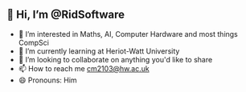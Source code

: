 **👋 Hi, I’m @RidSoftware**
--
- 👀 I’m interested in Maths, AI, Computer Hardware and most things CompSci
- 🌱 I’m currently learning at Heriot-Watt University
- 💞️ I’m looking to collaborate on anything you'd like to share
- 📫 How to reach me cm2103@hw.ac.uk
- 😄 Pronouns: Him


<!---
RidSoftware/RidSoftware is a ✨ special ✨ repository because its `README.md` (this file) appears on your GitHub profile.
You can click the Preview link to take a look at your changes.
--->
